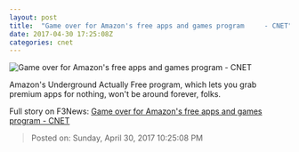 ```yaml
---
layout: post
title:  "Game over for Amazon's free apps and games program     - CNET"
date: 2017-04-30 17:25:08Z
categories: cnet
---
```


![Game over for Amazon's free apps and games program     - CNET](https://cnet3.cbsistatic.com/img/ewqpu5_f58zfu-3533ADM5wzSoc=/670x503/2017/04/29/becbc770-ed53-4175-9c93-6bd5c954925b/azon-actually-free.jpg)

Amazon's Underground Actually Free program, which lets you grab premium apps for nothing, won't be around forever, folks.


Full story on F3News: [Game over for Amazon's free apps and games program     - CNET](http://www.f3nws.com/n/qTxW3B)

> Posted on: Sunday, April 30, 2017 10:25:08 PM
